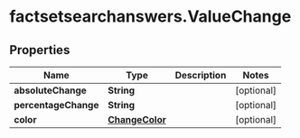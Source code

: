 # factsetsearchanswers.ValueChange

## Properties

Name | Type | Description | Notes
------------ | ------------- | ------------- | -------------
**absoluteChange** | **String** |  | [optional] 
**percentageChange** | **String** |  | [optional] 
**color** | [**ChangeColor**](ChangeColor.md) |  | [optional] 



